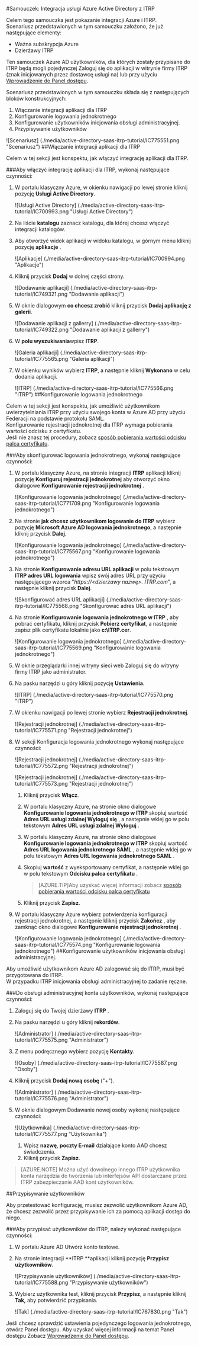 <properties
    pageTitle="Samouczek: Integracja usługi Azure Active Directory z ITRP | Microsoft Azure" 
    description="Dowiedz się, jak użyć ITRP z usługi Azure Active Directory w celu włączenia rejestracji jednokrotnej, automatycznego inicjowania obsługi administracyjnej i nie tylko!" 
    services="active-directory" 
    authors="jeevansd"  
    documentationCenter="na" 
    manager="femila"/>
<tags 
    ms.service="active-directory" 
    ms.devlang="na" 
    ms.topic="article" 
    ms.tgt_pltfrm="na" 
    ms.workload="identity" 
    ms.date="09/07/2016" 
    ms.author="jeedes" />

#<a name="tutorial-azure-active-directory-integration-with-itrp"></a>Samouczek: Integracja usługi Azure Active Directory z ITRP
  
Celem tego samouczka jest pokazanie integracji Azure i ITRP.  
Scenariusz przedstawionych w tym samouczku założono, że już następujące elementy:

-   Ważna subskrypcja Azure
-   Dzierżawy ITRP
  
Ten samouczek Azure AD użytkowników, dla których zostały przypisane do ITRP będą mogli pojedynczej Zaloguj się do aplikacji w witrynie firmy ITRP (znak inicjowanych przez dostawcę usługi na) lub przy użyciu [Wprowadzenie do Panel dostępu](active-directory-saas-access-panel-introduction.md).
  
Scenariusz przedstawionych w tym samouczku składa się z następujących bloków konstrukcyjnych:

1.  Włączanie integracji aplikacji dla ITRP
2.  Konfigurowanie logowania jednokrotnego
3.  Konfigurowanie użytkowników inicjowania obsługi administracyjnej.
4.  Przypisywanie użytkowników

![Scenariusz] (./media/active-directory-saas-itrp-tutorial/IC775551.png "Scenariusz")
##<a name="enabling-the-application-integration-for-itrp"></a>Włączanie integracji aplikacji dla ITRP
  
Celem w tej sekcji jest konspektu, jak włączyć integrację aplikacji dla ITRP.

###<a name="to-enable-the-application-integration-for-itrp-perform-the-following-steps"></a>Aby włączyć integrację aplikacji dla ITRP, wykonaj następujące czynności:

1.  W portalu klasyczny Azure, w okienku nawigacji po lewej stronie kliknij pozycję **Usługi Active Directory**.

    ![Usługi Active Directory] (./media/active-directory-saas-itrp-tutorial/IC700993.png "Usługi Active Directory")

2.  Na liście **katalogu** zaznacz katalogu, dla której chcesz włączyć integracji katalogów.

3.  Aby otworzyć widok aplikacji w widoku katalogu, w górnym menu kliknij pozycję **aplikacje** .

    ![Aplikacje] (./media/active-directory-saas-itrp-tutorial/IC700994.png "Aplikacje")

4.  Kliknij przycisk **Dodaj** w dolnej części strony.

    ![Dodawanie aplikacji] (./media/active-directory-saas-itrp-tutorial/IC749321.png "Dodawanie aplikacji")

5.  W oknie dialogowym **co chcesz zrobić** kliknij przycisk **Dodaj aplikację z galerii**.

    ![Dodawanie aplikacji z gallerry] (./media/active-directory-saas-itrp-tutorial/IC749322.png "Dodawanie aplikacji z gallerry")

6.  W **polu wyszukiwania**wpisz **ITRP**.

    ![Galeria aplikacji] (./media/active-directory-saas-itrp-tutorial/IC775565.png "Galeria aplikacji")

7.  W okienku wyników wybierz **ITRP**, a następnie kliknij **Wykonano** w celu dodania aplikacji.

    ![ITRP] (./media/active-directory-saas-itrp-tutorial/IC775566.png "ITRP")
##<a name="configuring-single-sign-on"></a>Konfigurowanie logowania jednokrotnego
  
Celem w tej sekcji jest konspektu, jak umożliwić użytkownikom uwierzytelniania ITRP przy użyciu swojego konta w Azure AD przy użyciu Federacji na podstawie protokołu SAML.  
Konfigurowanie rejestracji jednokrotnej dla ITRP wymaga pobierania wartości odcisku z certyfikatu.  
Jeśli nie znasz tej procedury, zobacz [sposób pobierania wartości odcisku palca certyfikatu](http://youtu.be/YKQF266SAxI).

###<a name="to-configure-single-sign-on-perform-the-following-steps"></a>Aby skonfigurować logowania jednokrotnego, wykonaj następujące czynności:

1.  W portalu klasyczny Azure, na stronie integracji **ITRP** aplikacji kliknij pozycję **Konfiguruj rejestracji jednokrotnej** aby otworzyć okno dialogowe **Konfigurowanie rejestracji jednokrotnej** .

    ![Konfigurowanie logowania jednokrotnego] (./media/active-directory-saas-itrp-tutorial/IC771709.png "Konfigurowanie logowania jednokrotnego")

2.  Na stronie **jak chcesz użytkownikom logowanie do ITRP** wybierz pozycję **Microsoft Azure AD logowania jednokrotnego**, a następnie kliknij przycisk **Dalej**.

    ![Konfigurowanie logowania jednokrotnego] (./media/active-directory-saas-itrp-tutorial/IC775567.png "Konfigurowanie logowania jednokrotnego")

3.  Na stronie **Konfigurowanie adresu URL aplikacji** w polu tekstowym **ITRP adres URL logowania** wpisz swój adres URL przy użyciu następującego wzorca "*https://\<dzierżawy nazwę\>. ITRP.com*", a następnie kliknij przycisk **Dalej**.

    ![Skonfigurować adres URL aplikacji] (./media/active-directory-saas-itrp-tutorial/IC775568.png "Skonfigurować adres URL aplikacji")

4.  Na stronie **Konfigurowanie logowania jednokrotnego w ITRP** , aby pobrać certyfikatu, kliknij przycisk **Pobierz certyfikat**, a następnie zapisz plik certyfikatu lokalnie jako **c:\\ITRP.cer**.

    ![Konfigurowanie logowania jednokrotnego] (./media/active-directory-saas-itrp-tutorial/IC775569.png "Konfigurowanie logowania jednokrotnego")

5.  W oknie przeglądarki innej witryny sieci web Zaloguj się do witryny firmy ITRP jako administrator.

6.  Na pasku narzędzi u góry kliknij pozycję **Ustawienia**.

    ![ITRP] (./media/active-directory-saas-itrp-tutorial/IC775570.png "ITRP")

7.  W okienku nawigacji po lewej stronie wybierz **Rejestracji jednokrotnej**.

    ![Rejestracji jednokrotnej] (./media/active-directory-saas-itrp-tutorial/IC775571.png "Rejestracji jednokrotnej")

8.  W sekcji Konfiguracja logowania jednokrotnego wykonaj następujące czynności:

    ![Rejestracji jednokrotnej] (./media/active-directory-saas-itrp-tutorial/IC775572.png "Rejestracji jednokrotnej")

    ![Rejestracji jednokrotnej] (./media/active-directory-saas-itrp-tutorial/IC775573.png "Rejestracji jednokrotnej")

    1.  Kliknij przycisk **Włącz**.
    2.  W portalu klasyczny Azure, na stronie okno dialogowe **Konfigurowanie logowania jednokrotnego w ITRP** skopiuj wartość **Adres URL usługi zdalnej Wyloguj się** , a następnie wklej go w polu tekstowym **Adres URL usługi zdalnej Wyloguj** .
    3.  W portalu klasyczny Azure, na stronie okno dialogowe **Konfigurowanie logowania jednokrotnego w ITRP** skopiuj wartość **Adres URL logowania jednokrotnego SAML** , a następnie wklej go w polu tekstowym **Adres URL logowania jednokrotnego SAML** .
    4.  Skopiuj **wartość** z wyeksportowany certyfikat, a następnie wklej go w polu tekstowym **Odcisku palca certyfikatu** .
        
        >[AZURE.TIP]Aby uzyskać więcej informacji zobacz [sposób pobierania wartości odcisku palca certyfikatu](http://youtu.be/YKQF266SAxI)

    5.  Kliknij przycisk **Zapisz**.

9.  W portalu klasyczny Azure wybierz potwierdzenia konfiguracji rejestracji jednokrotnej, a następnie kliknij przycisk **Zakończ** , aby zamknąć okno dialogowe **Konfigurowanie rejestracji jednokrotnej** .

    ![Konfigurowanie logowania jednokrotnego] (./media/active-directory-saas-itrp-tutorial/IC775574.png "Konfigurowanie logowania jednokrotnego")
##<a name="configuring-user-provisioning"></a>Konfigurowanie użytkowników inicjowania obsługi administracyjnej.
  
Aby umożliwić użytkownikom Azure AD zalogować się do ITRP, musi być przygotowana do ITRP.  
W przypadku ITRP inicjowania obsługi administracyjnej to zadanie ręczne.

###<a name="to-provision-a-user-accounts-perform-the-following-steps"></a>Do obsługi administracyjnej konta użytkowników, wykonaj następujące czynności:

1.  Zaloguj się do Twojej dzierżawy **ITRP** .

2.  Na pasku narzędzi u góry kliknij **rekordów**.

    ![Administrator] (./media/active-directory-saas-itrp-tutorial/IC775575.png "Administrator")

3.  Z menu podręcznego wybierz pozycję **Kontakty**.

    ![Osoby] (./media/active-directory-saas-itrp-tutorial/IC775587.png "Osoby")

4.  Kliknij przycisk **Dodaj nową osobę** ("+").

    ![Administrator] (./media/active-directory-saas-itrp-tutorial/IC775576.png "Administrator")

5.  W oknie dialogowym Dodawanie nowej osoby wykonaj następujące czynności:

    ![Użytkownika] (./media/active-directory-saas-itrp-tutorial/IC775577.png "Użytkownika")

    1.  Wpisz **nazwę**, **poczty E-mail** działające konto AAD chcesz świadczenia.
    2.  Kliknij przycisk **Zapisz**.

>[AZURE.NOTE] Można użyć dowolnego innego ITRP użytkownika konta narzędzia do tworzenia lub interfejsów API dostarczane przez ITRP zabezpieczanie AAD kont użytkowników.

##<a name="assigning-users"></a>Przypisywanie użytkowników
  
Aby przetestować konfigurację, musisz zezwolić użytkownikom Azure AD, że chcesz zezwolić przez przypisywanie ich za pomocą aplikacji dostęp do niego.

###<a name="to-assign-users-to-itrp-perform-the-following-steps"></a>Aby przypisać użytkowników do ITRP, należy wykonać następujące czynności:

1.  W portalu Azure AD Utwórz konto testowe.

2.  Na stronie integracji **ITRP **aplikacji kliknij pozycję **Przypisz użytkowników**.

    ![Przypisywanie użytkowników] (./media/active-directory-saas-itrp-tutorial/IC775588.png "Przypisywanie użytkowników")

3.  Wybierz użytkownika test, kliknij przycisk **Przypisz**, a następnie kliknij **Tak,** aby potwierdzić przypisania.

    ![Tak] (./media/active-directory-saas-itrp-tutorial/IC767830.png "Tak")
  
Jeśli chcesz sprawdzić ustawienia pojedynczego logowania jednokrotnego, otwórz Panel dostępu. Aby uzyskać więcej informacji na temat Panel dostępu Zobacz [Wprowadzenie do Panel dostępu](active-directory-saas-access-panel-introduction.md).
